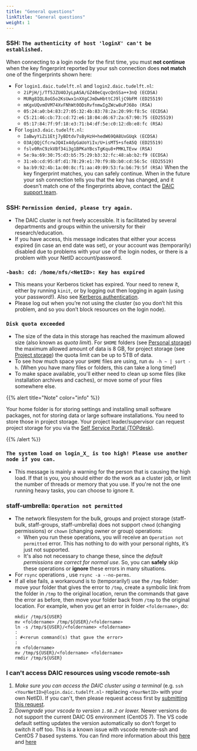 ```yaml
---
title: "General questions"
linkTitle: "General questions"
weight: 1
---
```


### SSH: <code>The authenticity of host 'login<em>X</em>' can't be established.</code>
When connecting to a login node for the first time, you must **not continue** when the key fingerprint reported by your ssh connection does **not match** one of the fingerprints shown here:
  * For `login1.daic.tudelft.nl` and `login2.daic.tudelft.nl`:
      * `2iPjH/j/Tf5JZU4OJyLpASA/GZ40eCqvcQnSSa++3nQ (ECDSA)`
      * `MURg8IQL8oG5o2KsUwx1nXXgCJmDwHbttCJ9ljC9bFM (ED25519)`
      * `mKgxUQvmOVM74XvFNhWt0ODsRvfnmwIgZWcw8uPJ68o (RSA)`
      * `05:24:a0:b4:83:27:05:32:4b:83:78:2a:20:99:f8:5c (ECDSA)`
      * `C5:21:46:cb:73:cd:72:e6:18:04:d6:67:2a:67:90:75 (ED25519)`
      * `05:17:84:7f:9f:18:e3:71:b4:df:5e:c0:12:db:e8:fc (RSA)`
  * For `login3.daic.tudelft.nl`:
      * `IaBwyYiZi1Etj7yBDtdv7sByHzH+hedW69QA8UxGUqk (ECDSA)`
      * `O3AjQQjCfcrwJQ4Ix4dyGaUoYiIv/U+isMT5+sfeA5Q (ED25519)`
      * `fslv0RnC9zkVBf34i3g1BPKaYBcsTgKqu8+PMKLTEvw (RSA)`
      * `5e:9a:69:30:75:d3:b5:75:29:b3:32:fc:48:ab:b2:f9 (ECDSA)`
      * `31:eb:cd:95:8f:d1:78:29:e1:70:f9:8b:b0:cd:56:5c (ED25519)`
      * `ba:b9:92:4b:1a:00:8c:f1:aa:49:09:53:fa:b6:79:5f (RSA)`
When the key fingerprint matches, you can safely continue.
When in the future your ssh connection tells you that the key has changed, and it doesn’t match one of the fingerprints above, contact the [DAIC support team](../../#support--contact).

### SSH: `Permission denied, please try again.`
* The DAIC cluster is not freely accessible. It is facilitated by several departments and groups within the university for their research/education.
* If you have access, this message indicates that either your access expired (in case an end date was set), or your account was (temporarily) disabled due to problems with your use of the login nodes, or there is a problem with your NetID account/password.

### `-bash: cd: /home/nfs/<NetID>: Key has expired`
* This means your Kerberos ticket has expired. Your need to renew it, either by running `kinit`, or by logging out then logging in again (using your password!). Also see [Kerberos authentication](/docs/manual/job-submission/kerberos).
* Please log out when you’re not using the cluster (so you don’t hit this problem, and so you don’t block resources on the login node).

### `Disk quota exceeded`
* The size of the data in this storage has reached the maximum allowed size (also known as _quota limit_). For `$HOME` folders (see [Personal storage](/docs/system#personal-storage-aka-home-folder)) the maximum allowed amount of data is 8 GB, for project storage (see [Project storage](/docs/system#project-storage)) the quota limit can be up to 5TB of data.
* To see how much space your `$HOME` files are using, run `du -h ~ | sort -h`. (When you have many files or folders, this can take a long time!)
* To make space available, you'll either need to clean up some files (like installation archives and caches), or move some of your files somewhere else. 

{{% alert title="Note" color="info" %}}

Your home folder is for storing settings and installing small software packages, not for storing data or large software installations. You need to store those in project storage. Your project leader/supervisor can request project storage for you via the [Self Service Portal (TOPdesk)](https://tudelft.topdesk.net/tas/public/ssp/).

{{% /alert %}}

### `The system load on login_X_ is too high! Please use another node if you can.`
* This message is mainly a warning for the person that is causing the high load. If that is you, you should either do the work as a cluster job, or limit the number of threads or memory that you use. If you're not the one running heavy tasks, you can choose to ignore it. 

### staff-umbrella: `Operation not permitted`
* The network filesystem for the bulk, groups and project storage (staff-bulk, staff-groups, staff-umbrella) does not support `chmod` (changing permissions) or `chown` (changing owner or group) operations:
  - When you run these operations, you will receive an `Operation not permitted` error. This has nothing to do with your personal rights, it’s just not supported.
  - It's also not necessary to change these, since the _default permissions are correct for normal use_. So, you can **safely** skip these operations or **ignore** these errors in many situations.
* For `rsync` operations , use `rsync -a --no-perms`.
* If all else fails, a workaround is to (temporarily!) use the `/tmp` folder: move your folder that gives the error to `/tmp`, create a symbolic link from the folder in `/tmp` to the original location, rerun the commands that gave the error as before, then move your folder back from `/tmp` to the original location. For example, when you get an error in folder `<foldername>`, do:
    ```
    mkdir /tmp/${USER}
    mv <foldername> /tmp/${USER}/<foldername>
    ln -s /tmp/${USER}/<foldername> <foldername>
    :
    : #<rerun command(s) that gave the error>
    :
    rm <foldername>
    mv /tmp/${USER}/<foldername> <foldername>
    rmdir /tmp/${USER}
    ```

### I can't access DAIC resources using vscode remote-ssh

1. _Make sure you can access the DAIC cluster using a terminal_ (e.g. `ssh <YourNetID>@login.daic.tudelft.nl`- replacing `<YourNetID>` with your own NetID). If you can't, then please request access first by [submitting this request](https://tudelft.topdesk.net/tas/public/ssp/content/serviceflow?unid=89811f26713645a89a5ca1cdef263ac5).
2. _Downgrade your vscode to version `1.98.2` or lower._ Newer versions do not support the current DAIC OS environment (CentOS 7). The VS code default setting updates the version automatically so don’t forget to switch it off too. This is a known issue with vscode remote-ssh and CentOS 7 based systems. You can find more information about this [here](https://github.com/microsoft/vscode/issues/203375) and [here](https://www.reddit.com/r/vscode/comments/1aqj3eh/the_recent_update_is_not_able_to_connect_to_a/)